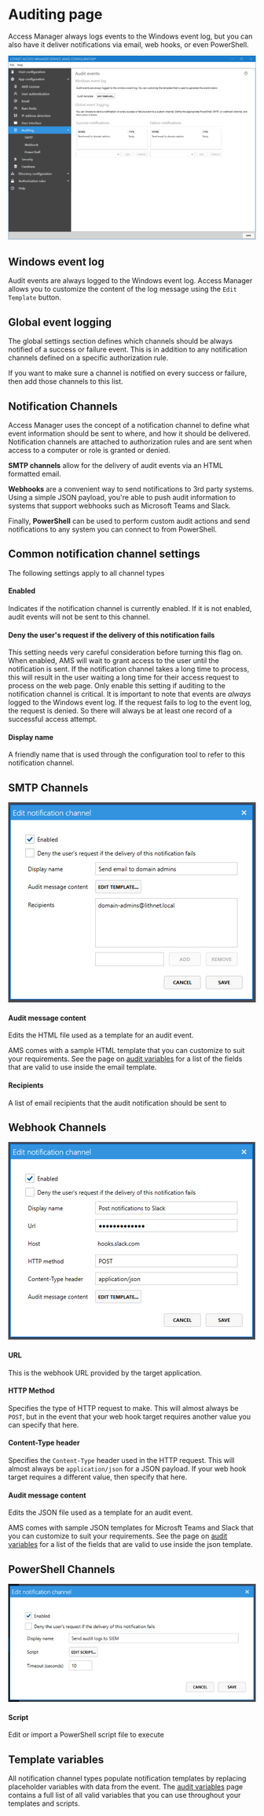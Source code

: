# Auditing page

Access Manager always logs events to the Windows event log, but you can also have it deliver notifications via email, web hooks, or even PowerShell.

![](../../images/ui-page-auditing.png)

## Windows event log

Audit events are always logged to the Windows event log. Access Manager allows you to customize the content of the log message using the `Edit Template` button.

## Global event logging

The global settings section defines which channels should be always notified of a success or failure event. This is in addition to any notification channels defined on a specific authorization rule.

If you want to make sure a channel is notified on every success or failure, then add those channels to this list.

## Notification Channels

Access Manager uses the concept of a notification channel to define what event information should be sent to where, and how it should be delivered. Notification channels are attached to authorization rules and are sent when access to a computer or role is granted or denied.

**SMTP channels** allow for the delivery of audit events via an HTML formatted email.

**Webhooks** are a convenient way to send notifications to 3rd party systems. Using a simple JSON payload, you're able to push audit information to systems that support webhooks such as Microsoft Teams and Slack.

Finally, **PowerShell** can be used to perform custom audit actions and send notifications to any system you can connect to from PowerShell.

## Common notification channel settings

The following settings apply to all channel types

#### Enabled

Indicates if the notification channel is currently enabled. If it is not enabled, audit events will not be sent to this channel.

#### Deny the user's request if the delivery of this notification fails

This setting needs very careful consideration before turning this flag on. When enabled, AMS will wait to grant access to the user until the notification is sent. If the notification channel takes a long time to process, this will result in the user waiting a long time for their access request to process on the web page. Only enable this setting if auditing to the notification channel is critical. It is important to note that events are _always_ logged to the Windows event log. If the request fails to log to the event log, the request is denied. So there will always be at least one record of a successful access attempt.

#### Display name

A friendly name that is used through the configuration tool to refer to this notification channel.

## SMTP Channels

![](../../images/ui-page-auditing-smtp-edit-channel.png)

#### Audit message content

Edits the HTML file used as a template for an audit event.

AMS comes with a sample HTML template that you can customize to suit your requirements. See the page on [audit variables](../advanced-help-topics/audit-variables.md) for a list of the fields that are valid to use inside the email template.

#### Recipients

A list of email recipients that the audit notification should be sent to

## Webhook Channels

![](../../images/ui-page-auditing-webhook-edit-channel.png)

#### URL

This is the webhook URL provided by the target application.

#### HTTP Method

Specifies the type of HTTP request to make. This will almost always be `POST`, but in the event that your web hook target requires another value you can specify that here.

#### Content-Type header

Specifies the `Content-Type` header used in the HTTP request. This will almost always be `application/json` for a JSON payload. If your web hook target requires a different value, then specify that here.

#### Audit message content

Edits the JSON file used as a template for an audit event.

AMS comes with sample JSON templates for Microsft Teams and Slack that you can customize to suit your requirements. See the page on [audit variables](../advanced-help-topics/audit-variables.md) for a list of the fields that are valid to use inside the json template.

## PowerShell Channels

![](../../images/ui-page-auditing-powershell-edit-channel.png)

#### Script

Edit or import a PowerShell script file to execute

## Template variables

All notification channel types populate notification templates by replacing placeholder variables with data from the event. The [audit variables](../advanced-help-topics/audit-variables.md) page contains a full list of all valid variables that you can use throughout your templates and scripts.
